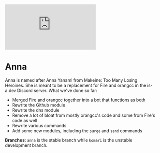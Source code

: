 ![banner](https://embed.pixiv.net/spotlight.php?id=10119&lang=en)
# Anna
Anna is named after Anna Yanami from Makeine: Too Many Losing Heroines.
She is meant to be a replacement for Fire and orangcc in the is-a.dev Discord server.
What we've done so far:

- Merged Fire and orangcc together into a bot that functions as both
- Rewrite the Github module
- Rewrite the dns module
- Remove a lot of bloat from mostly orangcc's code and some from Fire's code as well
- Rewrite various commands
- Add some new modules, including the `purge` and `send` commands

**Branches**: `anna` is the stable branch while `komari` is the unstable development branch.